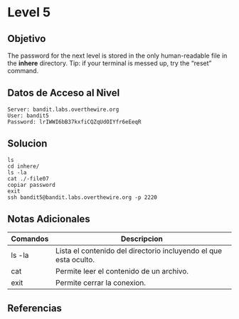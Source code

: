 # Level 5
## Objetivo
The password for the next level is stored in the only human-readable file in the **inhere** directory. Tip: if your terminal is messed up, try the “reset” command.
## Datos de Acceso al Nivel
```
Server: bandit.labs.overthewire.org
User: bandit5
Password: lrIWWI6bB37kxfiCQZqUdOIYfr6eEeqR

```
## Solucion
```Bash:
ls
cd inhere/
ls -la
cat ./-file07
copiar password
exit
ssh bandit5@bandit.labs.overthewire.org -p 2220

```

## Notas Adicionales
|**Comandos**|**Descripcion**|
|--------|-------------|
|ls -la|Lista el contenido del directorio incluyendo el que esta oculto.|
|cat|Permite leer el contenido de un archivo.|
|exit|Permite cerrar la conexion.|

## Referencias